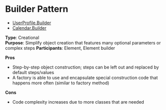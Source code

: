 # Builder Pattern

- [UserProfile.Builder](./UserProfile.java)
- [Calendar.Builder](https://docs.oracle.com/en/java/javase/17/docs/api/java.base/java/util/Calendar.Builder.html)

**Type**: Creational\
**Purpose**: Simplify object creation that features many optional parameters or complex steps
**Participants**: Element, Element builder

**Pros**
- Step-by-step object construction; steps can be left out and replaced by default steps/values
- A factory is able to use and encapsulate special construction code that happens more often (similar to factory method)

**Cons**
- Code complexity increases due to more classes that are needed